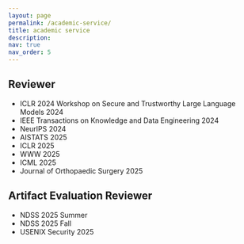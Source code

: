 ```yaml
---
layout: page
permalink: /academic-service/
title: academic service
description: 
nav: true
nav_order: 5
---
```


## Reviewer

- ICLR 2024 Workshop on Secure and Trustworthy Large Language Models 2024
- IEEE Transactions on Knowledge and Data Engineering 2024
- NeurIPS 2024
- AISTATS 2025
- ICLR 2025
- WWW 2025
- ICML 2025
- Journal of Orthopaedic Surgery 2025


## Artifact Evaluation Reviewer

- NDSS 2025 Summer
- NDSS 2025 Fall
- USENIX Security 2025